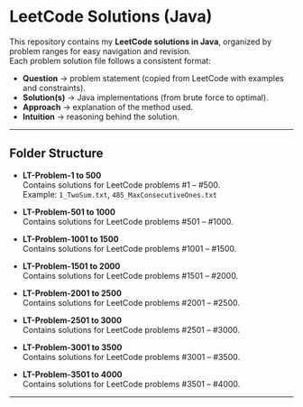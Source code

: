# LeetCode Solutions (Java)

This repository contains my **LeetCode solutions in Java**, organized by problem ranges for easy navigation and revision.  
Each problem solution file follows a consistent format:

- **Question** → problem statement (copied from LeetCode with examples and constraints).  
- **Solution(s)** → Java implementations (from brute force to optimal).  
- **Approach** → explanation of the method used.  
- **Intuition** → reasoning behind the solution.  

---

## Folder Structure

- **LT-Problem-1 to 500**  
  Contains solutions for LeetCode problems #1 – #500.  
  Example: `1_TwoSum.txt`, `485_MaxConsecutiveOnes.txt`

- **LT-Problem-501 to 1000**  
  Contains solutions for LeetCode problems #501 – #1000.  

- **LT-Problem-1001 to 1500**  
  Contains solutions for LeetCode problems #1001 – #1500.  

- **LT-Problem-1501 to 2000**  
  Contains solutions for LeetCode problems #1501 – #2000.  

- **LT-Problem-2001 to 2500**  
  Contains solutions for LeetCode problems #2001 – #2500.  

- **LT-Problem-2501 to 3000**  
  Contains solutions for LeetCode problems #2501 – #3000.  

- **LT-Problem-3001 to 3500**  
  Contains solutions for LeetCode problems #3001 – #3500.  

- **LT-Problem-3501 to 4000**  
  Contains solutions for LeetCode problems #3501 – #4000.  

---